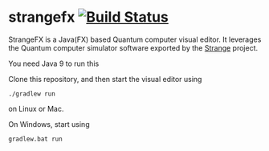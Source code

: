 # strangefx [![Build Status](https://travis-ci.org/gluonhq/strangefx.svg?branch=master)](https://travis-ci.org/gluonhq/strangefx)
StrangeFX is a Java(FX) based Quantum computer visual editor.
It leverages the Quantum computer simulator software exported by the [Strange](https://github.com/gluonhq/strange) project.

You need Java 9 to run this

Clone this repository, and then start the visual editor using
```
./gradlew run
```
on Linux or Mac.

On Windows, start using
```
gradlew.bat run
```
